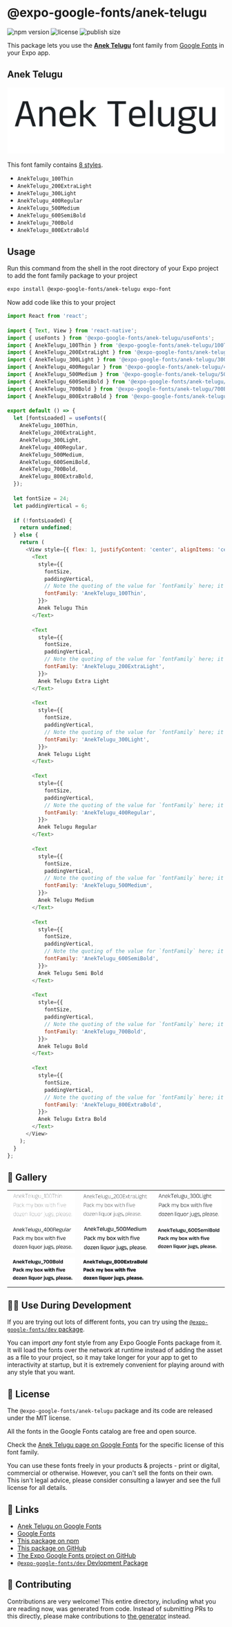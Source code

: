 # @expo-google-fonts/anek-telugu

![npm version](https://flat.badgen.net/npm/v/@expo-google-fonts/anek-telugu)
![license](https://flat.badgen.net/github/license/expo/google-fonts)
![publish size](https://flat.badgen.net/packagephobia/install/@expo-google-fonts/anek-telugu)

This package lets you use the [**Anek Telugu**](https://fonts.google.com/specimen/Anek+Telugu) font family from [Google Fonts](https://fonts.google.com/) in your Expo app.

## Anek Telugu

![Anek Telugu](./font-family.png)

This font family contains [8 styles](#-gallery).

- `AnekTelugu_100Thin`
- `AnekTelugu_200ExtraLight`
- `AnekTelugu_300Light`
- `AnekTelugu_400Regular`
- `AnekTelugu_500Medium`
- `AnekTelugu_600SemiBold`
- `AnekTelugu_700Bold`
- `AnekTelugu_800ExtraBold`

## Usage

Run this command from the shell in the root directory of your Expo project to add the font family package to your project
```sh
expo install @expo-google-fonts/anek-telugu expo-font
```

Now add code like this to your project
```js
import React from 'react';

import { Text, View } from 'react-native';
import { useFonts } from '@expo-google-fonts/anek-telugu/useFonts';
import { AnekTelugu_100Thin } from '@expo-google-fonts/anek-telugu/100Thin';
import { AnekTelugu_200ExtraLight } from '@expo-google-fonts/anek-telugu/200ExtraLight';
import { AnekTelugu_300Light } from '@expo-google-fonts/anek-telugu/300Light';
import { AnekTelugu_400Regular } from '@expo-google-fonts/anek-telugu/400Regular';
import { AnekTelugu_500Medium } from '@expo-google-fonts/anek-telugu/500Medium';
import { AnekTelugu_600SemiBold } from '@expo-google-fonts/anek-telugu/600SemiBold';
import { AnekTelugu_700Bold } from '@expo-google-fonts/anek-telugu/700Bold';
import { AnekTelugu_800ExtraBold } from '@expo-google-fonts/anek-telugu/800ExtraBold';

export default () => {
  let [fontsLoaded] = useFonts({
    AnekTelugu_100Thin,
    AnekTelugu_200ExtraLight,
    AnekTelugu_300Light,
    AnekTelugu_400Regular,
    AnekTelugu_500Medium,
    AnekTelugu_600SemiBold,
    AnekTelugu_700Bold,
    AnekTelugu_800ExtraBold,
  });

  let fontSize = 24;
  let paddingVertical = 6;

  if (!fontsLoaded) {
    return undefined;
  } else {
    return (
      <View style={{ flex: 1, justifyContent: 'center', alignItems: 'center' }}>
        <Text
          style={{
            fontSize,
            paddingVertical,
            // Note the quoting of the value for `fontFamily` here; it expects a string!
            fontFamily: 'AnekTelugu_100Thin',
          }}>
          Anek Telugu Thin
        </Text>

        <Text
          style={{
            fontSize,
            paddingVertical,
            // Note the quoting of the value for `fontFamily` here; it expects a string!
            fontFamily: 'AnekTelugu_200ExtraLight',
          }}>
          Anek Telugu Extra Light
        </Text>

        <Text
          style={{
            fontSize,
            paddingVertical,
            // Note the quoting of the value for `fontFamily` here; it expects a string!
            fontFamily: 'AnekTelugu_300Light',
          }}>
          Anek Telugu Light
        </Text>

        <Text
          style={{
            fontSize,
            paddingVertical,
            // Note the quoting of the value for `fontFamily` here; it expects a string!
            fontFamily: 'AnekTelugu_400Regular',
          }}>
          Anek Telugu Regular
        </Text>

        <Text
          style={{
            fontSize,
            paddingVertical,
            // Note the quoting of the value for `fontFamily` here; it expects a string!
            fontFamily: 'AnekTelugu_500Medium',
          }}>
          Anek Telugu Medium
        </Text>

        <Text
          style={{
            fontSize,
            paddingVertical,
            // Note the quoting of the value for `fontFamily` here; it expects a string!
            fontFamily: 'AnekTelugu_600SemiBold',
          }}>
          Anek Telugu Semi Bold
        </Text>

        <Text
          style={{
            fontSize,
            paddingVertical,
            // Note the quoting of the value for `fontFamily` here; it expects a string!
            fontFamily: 'AnekTelugu_700Bold',
          }}>
          Anek Telugu Bold
        </Text>

        <Text
          style={{
            fontSize,
            paddingVertical,
            // Note the quoting of the value for `fontFamily` here; it expects a string!
            fontFamily: 'AnekTelugu_800ExtraBold',
          }}>
          Anek Telugu Extra Bold
        </Text>
      </View>
    );
  }
};

```

## 🔡 Gallery


||||
|-|-|-|
|![AnekTelugu_100Thin](./AnekTelugu_100Thin.ttf.png)|![AnekTelugu_200ExtraLight](./AnekTelugu_200ExtraLight.ttf.png)|![AnekTelugu_300Light](./AnekTelugu_300Light.ttf.png)||
|![AnekTelugu_400Regular](./AnekTelugu_400Regular.ttf.png)|![AnekTelugu_500Medium](./AnekTelugu_500Medium.ttf.png)|![AnekTelugu_600SemiBold](./AnekTelugu_600SemiBold.ttf.png)||
|![AnekTelugu_700Bold](./AnekTelugu_700Bold.ttf.png)|![AnekTelugu_800ExtraBold](./AnekTelugu_800ExtraBold.ttf.png)|||


## 👩‍💻 Use During Development

If you are trying out lots of different fonts, you can try using the [`@expo-google-fonts/dev` package](https://github.com/expo/google-fonts/tree/master/font-packages/dev#readme).

You can import *any* font style from any Expo Google Fonts package from it. It will load the fonts
over the network at runtime instead of adding the asset as a file to your project, so it may take longer
for your app to get to interactivity at startup, but it is extremely convenient
for playing around with any style that you want.

## 📖 License

The `@expo-google-fonts/anek-telugu` package and its code are released under the MIT license.

All the fonts in the Google Fonts catalog are free and open source.

Check the [Anek Telugu page on Google Fonts](https://fonts.google.com/specimen/Anek+Telugu) for the specific license of this font family.

You can use these fonts freely in your products & projects - print or digital, commercial or otherwise. However, you can't sell the fonts on their own. This isn't legal advice, please consider consulting a lawyer and see the full license for all details.

## 🔗 Links

- [Anek Telugu on Google Fonts](https://fonts.google.com/specimen/Anek+Telugu)
- [Google Fonts](https://fonts.google.com/)
- [This package on npm](https://www.npmjs.com/package/@expo-google-fonts/anek-telugu)
- [This package on GitHub](https://github.com/expo/google-fonts/tree/master/font-packages/anek-telugu)
- [The Expo Google Fonts project on GitHub](https://github.com/expo/google-fonts)
- [`@expo-google-fonts/dev` Devlopment Package](https://github.com/expo/google-fonts/tree/master/font-packages/dev)

## 🤝 Contributing

Contributions are very welcome! This entire directory, including what you are reading now, was generated from code. Instead of submitting PRs to this directly, please make contributions to [the generator](https://github.com/expo/google-fonts/tree/master/packages/generator) instead.
